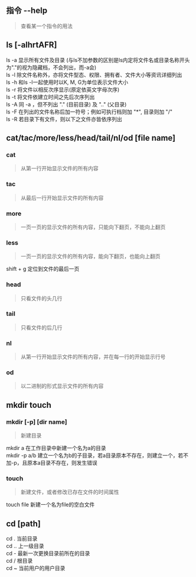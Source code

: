 ## 指令 --help
> 查看某一个指令的用法

## ls [-alhrtAFR]

ls -a 显示所有文件及目录 (与ls不加参数的区别是ls内定将文件名或目录名称开头为"."的视为隐藏档，不会列出，而-a会)  
ls -l 除文件名称外，亦将文件型态、权限、拥有者、文件大小等资讯详细列出  
ls -h 和ls -l一起使用时以K, M, G为单位表示文件大小  
ls -r 将文件以相反次序显示(原定依英文字母次序)  
ls -t 将文件依建立时间之先后次序列出  
ls -A 同 -a ，但不列出 "." (目前目录) 及 ".." (父目录)  
ls -F 在列出的文件名称后加一符号；例如可执行档则加 "*", 目录则加 "/"  
ls -R 若目录下有文件，则以下之文件亦皆依序列出  

## cat/tac/more/less/head/tail/nl/od [file name]

### cat
> 从第一行开始显示文件的所有内容

### tac
> 从最后一行开始显示文件的所有内容

### more
> 一页一页的显示文件的所有内容，只能向下翻页，不能向上翻页

### less
> 一页一页的显示文件的所有内容，能向下翻页，也能向上翻页

shift + g 定位到文件的最后一页

### head
> 只看文件的头几行

### tail
> 只看文件的后几行

### nl
> 从第一行开始显示文件的所有内容，并在每一行的开始显示行号

### od
> 以二进制的形式显示文件的所有内容

## mkdir touch

### mkdir [-p] [dir name]
> 新建目录

mkdir a 在工作目录中新建一个名为a的目录  
mkdir -p a/b 建立一个名为b的子目录，若a目录原本不存在，则建立一个，若不加-p，且原本a目录不存在，则发生错误

### touch
> 新建文件，或者修改已存在文件的时间属性

touch file 新建一个名为file的空白文件  



## cd [path]

cd . 当前目录  
cd .. 上一级目录  
cd - 最新一次更换目录前所在的目录  
cd / 根目录  
cd ~ 当前用户的用户目录  
